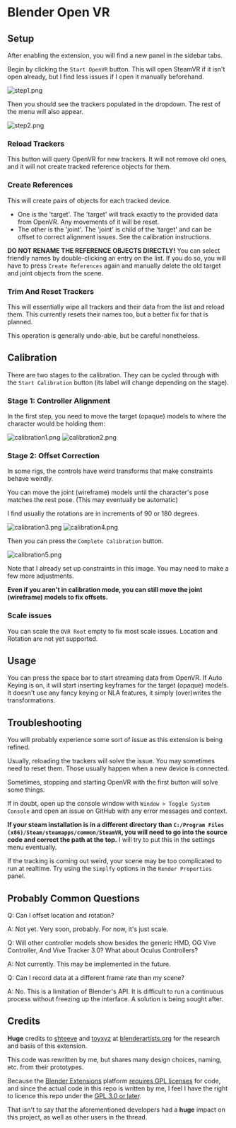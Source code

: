 # Blender Open VR

## Setup

After enabling the extension, you will find a new panel in the sidebar tabs.

Begin by clicking the `Start OpenVR` button. This will open SteamVR if it isn't open already, but I find less issues if I open it manually beforehand.

![step1.png](images/step1.png)

Then you should see the trackers populated in the dropdown. The rest of the menu will also appear.

![step2.png](images/step2.png)

### Reload Trackers

This button will query OpenVR for new trackers. It will not remove old ones, and it will not create tracked reference objects for them.


### Create References

This will create pairs of objects for each tracked device. 

* One is the 'target'. The 'target' will track exactly to the provided data from OpenVR. Any movements of it will be reset.
* The other is the 'joint'. The 'joint' is child of the 'target' and can be offset to correct alignment issues. See the calibration instructions.

**DO NOT RENAME THE REFERENCE OBJECTS DIRECTLY!** You can select friendly names by double-clicking an entry on the list. If you do so, you will have to press `Create References` again and manually delete the old target and joint objects from the scene.

### Trim And Reset Trackers

This will essentially wipe all trackers and their data from the list and reload them. This currently resets their names too, but a better fix for that is planned.

This operation is generally undo-able, but be careful nonetheless.

## Calibration

There are two stages to the calibration. They can be cycled through with the `Start Calibration` button (its label will change depending on the stage).

### Stage 1: Controller Alignment

In the first step, you need to move the target (opaque) models to where the character would be holding them:

![calibration1.png](images/calibration1.png)
![calibration2.png](images/calibration2.png)


### Stage 2: Offset Correction

In some rigs, the controls have weird transforms that make constraints behave weirdly.

You can move the joint (wireframe) models until the character's pose matches the rest pose. (This may eventually be automatic)

I find usually the rotations are in increments of 90 or 180 degrees.

![calibration3.png](images/calibration3.png)
![calibration4.png](images/calibration4.png)

Then you can press the `Complete Calibration` button.

![calibration5.png](images/calibration5.png)

Note that I already set up constraints in this image. You may need to make a few more adjustments. 

**Even if you aren't in calibration mode, you can still move the joint (wireframe) models to fix offsets.**

### Scale issues

You can scale the `OVR Root` empty to fix most scale issues. Location and Rotation are not yet supported.

## Usage

You can press the space bar to start streaming data from OpenVR. If Auto Keying is on, it will start inserting keyframes for the target (opaque) models. It doesn't use any fancy keying or NLA features, it simply (over)writes the transformations.

## Troubleshooting

You will probably experience some sort of issue as this extension is being refined.

Usually, reloading the trackers will solve the issue. You may sometimes need to reset them. Those usually happen when a new device is connected.

Sometimes, stopping and starting OpenVR with the first button will solve some things.

If in doubt, open up the console window with `Window > Toggle System Console` and open an issue on GitHub with any error messages and context.

**If your steam installation is in a different directory than `C:/Program Files (x86)/Steam/steamapps/common/SteamVR`, you will need to go into the source code and correct the path at the top.** I will try to put this in the settings menu eventually.

If the tracking is coming out weird, your scene may be too complicated to run at realtime. Try using the `Simplfy` options in the `Render Properties` panel.

## Probably Common Questions

Q: Can I offset location and rotation?

A: Not yet. Very soon, probably. For now, it's just scale.

Q: Will other controller models show besides the generic HMD, OG Vive Controller, And Vive Tracker 3.0? What about Oculus Controllers?

A: Not currently. This may be implemented in the future.

Q: Can I record data at a different frame rate than my scene?

A: No. This is a limitation of Blender's API. It is difficult to run a continuous process without freezing up the interface. A solution is being sought after.

## Credits
**Huge** credits to [shteeve](https://blenderartists.org/u/shteeve) and [toyxyz](https://blenderartists.org/u/toyxyz) at [blenderartists.org](https://blenderartists.org/) for the research and basis of this extension.

This code was rewritten by me, but shares many design choices, naming, etc. from their prototypes.

Because the [Blender Extensions](https://extensions.blender.org/) platform [requires GPL licenses](https://docs.blender.org/manual/en/latest/advanced/extensions/licenses.html) for code, and since the actual code in this repo is written by me, I feel I have the right to licence this repo under the [GPL 3.0 or later](https://spdx.org/licenses/GPL-3.0-or-later.html).

That isn't to say that the aforementioned developers had a **huge** impact on this project, as well as other users in the thread.